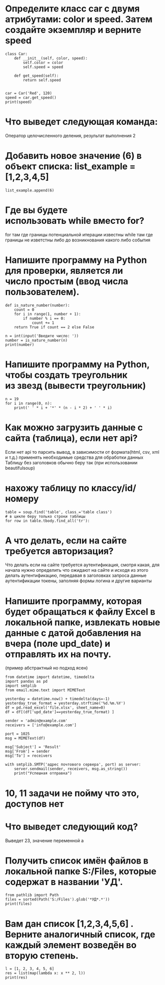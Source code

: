 # Определите класс car с двумя атрибутами: color и speed. Затем создайте экземпляр и верните speed

```
class Car:
    def __init__(self, color, speed):
        self.color = color
        self.speed = speed

    def get_speed(self):
        return self.speed


car = Car('Red', 120)
speed = car.get_speed()
print(speed)
```

# Что выведет следующая команда:
Оператор целочисленного деления, результат выполнения 2

# Добавить новое значение (6) в объект списка:  list_example = [1,2,3,4,5] 

```
list_example.append(6)
```

# Где вы будете использовать while вместо for?
for там где границы потенциальной итерации известны
while там где границы не изветстны либо до возникнования какого либо события

# Напишите программу на Python для проверки, является ли число простым (ввод числа пользователем). 

```
def is_nature_number(number):
    count = 0
    for i in range(1, number + 1):
        if number % i == 0:
            count += 1
    return True if count == 2 else False

n = int(input('Введите число: '))
number = is_nature_number(n)
print(number)
```

# Напишите программу на Python, чтобы создать треугольник из звезд (вывести треугольник)

```
n = 19
for i in range(0, n):
    print(' ' * i + '*' * (n - i * 2) + ' ' * i)
```

	
# Как можно загрузить данные с сайта (таблица), если нет api?
Если нет api то парсить вывод, в зависимости от формата(html, csv, xml и т.д.) применять необходимые средства для обработки данных	
Таблицу без заголовков обычно беру так (при использовании beautifulsoup)

# нахожу таблицу по классу/id/номеру

```
table = soup.find('table', class_='table class')
# в цикле беру только строки таблицы
for row in table.tbody.find_all('tr'): 
```

# А что делать, если на сайте требуется авторизация?
Что делать если на сайте требуется аутентификация, смотря какая, для начала нужно определить
что ожидают на сайте и исходя из этого делать аутентификацию, передавая в заголовках запроса данные аутентификации токены, 
заполняя формы логина и другие варианты


# Напишите программу, которая будет обращаться к файлу Excel в локальной папке, извлекать новые данные с датой добавления на вчера (поле upd_date) и отправлять их на почту.
(пример абстрактный но подход ясен)

```
from datetime import datetime, timedelta
import pandas as pd
import smtplib
from email.mime.text import MIMEText

yesterday = datetime.now() + timedelta(days=-1)
yesterday_true_format = yesterday.strftime('%d.%m.%Y')
df = pd.read_excel('file.xlsx', sheet_name=0)
df = df[(df['upd_date']==yesterday_true_format) ]

sender = 'admin@example.com'
receivers = ['info@example.com']

port = 1025
msg = MIMEText(df)

msg['Subject'] = 'Result'
msg['From'] = sender
msg['To'] = receivers

with smtplib.SMTP('адрес почтового сервера', port) as server:
    server.sendmail(sender, receivers, msg.as_string())
    print("Успешная отправка")
```	
	
	
# 10, 11 задачи не пойму что это, доступов нет


# Что выведет следующий код? 	
Выведет 23, значение переменной а


# Получить список имён файлов в локальной папке S:/Files, которые содержат в названии 'УД'.
```
from pathlib import Path
files = sorted(Path('S:/Files').glob('*УД*.*'))
print(files)
```

# Вам дан список [1,2,3,4,5,6] . Верните аналогичный список, где каждый элемент возведён во вторую степень.
```
l = [1, 2, 3, 4, 5, 6]
res = list(map(lambda x: x ** 2, l))
print(res)
```
